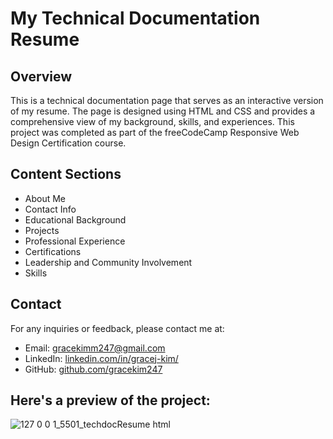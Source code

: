 # My Technical Documentation Resume

## Overview
This is a technical documentation page that serves as an interactive version of my resume. The page is designed using HTML and CSS and provides a comprehensive view of my background, skills, and experiences. This project was completed as part of the freeCodeCamp Responsive Web Design Certification course.

## Content Sections
- About Me
- Contact Info
- Educational Background
- Projects
- Professional Experience
- Certifications
- Leadership and Community Involvement
- Skills

## Contact
For any inquiries or feedback, please contact me at:
- Email: gracekimm247@gmail.com
- LinkedIn: [linkedin.com/in/gracej-kim/](https://linkedin.com/in/gracej-kim/)
- GitHub: [github.com/gracekim247](https://github.com/gracekim247)

## Here's a preview of the project:
![127 0 0 1_5501_techdocResume html](https://github.com/user-attachments/assets/a2b1edc7-d879-43a8-a005-bc2107e6a1e1)
